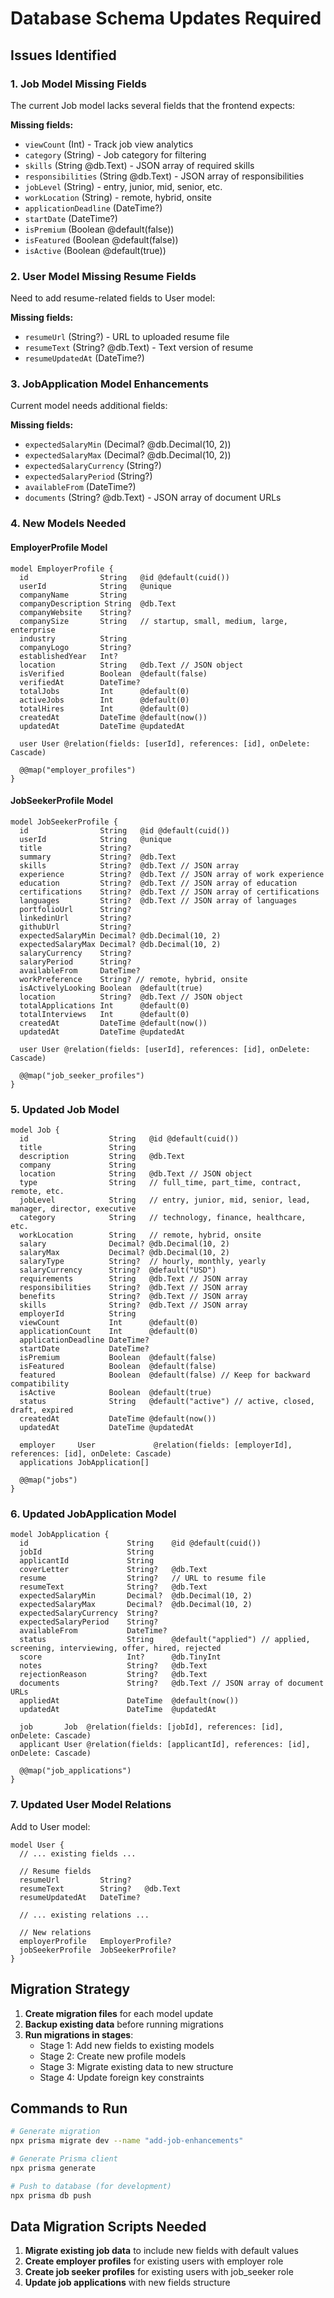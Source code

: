# Database Schema Updates Required

## Issues Identified

### 1. Job Model Missing Fields
The current Job model lacks several fields that the frontend expects:

**Missing fields:**
- `viewCount` (Int) - Track job view analytics
- `category` (String) - Job category for filtering
- `skills` (String @db.Text) - JSON array of required skills  
- `responsibilities` (String @db.Text) - JSON array of responsibilities
- `jobLevel` (String) - entry, junior, mid, senior, etc.
- `workLocation` (String) - remote, hybrid, onsite
- `applicationDeadline` (DateTime?)
- `startDate` (DateTime?)
- `isPremium` (Boolean @default(false))
- `isFeatured` (Boolean @default(false))
- `isActive` (Boolean @default(true))

### 2. User Model Missing Resume Fields
Need to add resume-related fields to User model:

**Missing fields:**
- `resumeUrl` (String?) - URL to uploaded resume file
- `resumeText` (String? @db.Text) - Text version of resume
- `resumeUpdatedAt` (DateTime?)

### 3. JobApplication Model Enhancements
Current model needs additional fields:

**Missing fields:**
- `expectedSalaryMin` (Decimal? @db.Decimal(10, 2))
- `expectedSalaryMax` (Decimal? @db.Decimal(10, 2))
- `expectedSalaryCurrency` (String?)
- `expectedSalaryPeriod` (String?)
- `availableFrom` (DateTime?)
- `documents` (String? @db.Text) - JSON array of document URLs

### 4. New Models Needed

#### EmployerProfile Model
```prisma
model EmployerProfile {
  id                String   @id @default(cuid())
  userId            String   @unique
  companyName       String
  companyDescription String  @db.Text
  companyWebsite    String?
  companySize       String   // startup, small, medium, large, enterprise
  industry          String
  companyLogo       String?
  establishedYear   Int?
  location          String   @db.Text // JSON object
  isVerified        Boolean  @default(false)
  verifiedAt        DateTime?
  totalJobs         Int      @default(0)
  activeJobs        Int      @default(0)
  totalHires        Int      @default(0)
  createdAt         DateTime @default(now())
  updatedAt         DateTime @updatedAt

  user User @relation(fields: [userId], references: [id], onDelete: Cascade)
  
  @@map("employer_profiles")
}
```

#### JobSeekerProfile Model
```prisma
model JobSeekerProfile {
  id                String   @id @default(cuid())
  userId            String   @unique
  title             String?
  summary           String?  @db.Text
  skills            String?  @db.Text // JSON array
  experience        String?  @db.Text // JSON array of work experience
  education         String?  @db.Text // JSON array of education
  certifications    String?  @db.Text // JSON array of certifications
  languages         String?  @db.Text // JSON array of languages
  portfolioUrl      String?
  linkedinUrl       String?
  githubUrl         String?
  expectedSalaryMin Decimal? @db.Decimal(10, 2)
  expectedSalaryMax Decimal? @db.Decimal(10, 2)
  salaryCurrency    String?
  salaryPeriod      String?
  availableFrom     DateTime?
  workPreference    String? // remote, hybrid, onsite
  isActivelyLooking Boolean  @default(true)
  location          String?  @db.Text // JSON object
  totalApplications Int      @default(0)
  totalInterviews   Int      @default(0)
  createdAt         DateTime @default(now())
  updatedAt         DateTime @updatedAt

  user User @relation(fields: [userId], references: [id], onDelete: Cascade)
  
  @@map("job_seeker_profiles")
}
```

### 5. Updated Job Model
```prisma
model Job {
  id                  String   @id @default(cuid())
  title               String
  description         String   @db.Text
  company             String
  location            String   @db.Text // JSON object
  type                String   // full_time, part_time, contract, remote, etc.
  jobLevel            String   // entry, junior, mid, senior, lead, manager, director, executive
  category            String   // technology, finance, healthcare, etc.
  workLocation        String   // remote, hybrid, onsite
  salary              Decimal? @db.Decimal(10, 2)
  salaryMax           Decimal? @db.Decimal(10, 2)
  salaryType          String?  // hourly, monthly, yearly
  salaryCurrency      String?  @default("USD")
  requirements        String   @db.Text // JSON array
  responsibilities    String?  @db.Text // JSON array
  benefits            String?  @db.Text // JSON array
  skills              String?  @db.Text // JSON array
  employerId          String
  viewCount           Int      @default(0)
  applicationCount    Int      @default(0)
  applicationDeadline DateTime?
  startDate           DateTime?
  isPremium           Boolean  @default(false)
  isFeatured          Boolean  @default(false)
  featured            Boolean  @default(false) // Keep for backward compatibility
  isActive            Boolean  @default(true)
  status              String   @default("active") // active, closed, draft, expired
  createdAt           DateTime @default(now())
  updatedAt           DateTime @updatedAt

  employer     User             @relation(fields: [employerId], references: [id], onDelete: Cascade)
  applications JobApplication[]

  @@map("jobs")
}
```

### 6. Updated JobApplication Model
```prisma
model JobApplication {
  id                      String    @id @default(cuid())
  jobId                   String
  applicantId             String
  coverLetter             String?   @db.Text
  resume                  String?   // URL to resume file
  resumeText              String?   @db.Text
  expectedSalaryMin       Decimal?  @db.Decimal(10, 2)
  expectedSalaryMax       Decimal?  @db.Decimal(10, 2)
  expectedSalaryCurrency  String?
  expectedSalaryPeriod    String?
  availableFrom           DateTime?
  status                  String    @default("applied") // applied, screening, interviewing, offer, hired, rejected
  score                   Int?      @db.TinyInt
  notes                   String?   @db.Text
  rejectionReason         String?   @db.Text
  documents               String?   @db.Text // JSON array of document URLs
  appliedAt               DateTime  @default(now())
  updatedAt               DateTime  @updatedAt

  job       Job  @relation(fields: [jobId], references: [id], onDelete: Cascade)
  applicant User @relation(fields: [applicantId], references: [id], onDelete: Cascade)

  @@map("job_applications")
}
```

### 7. Updated User Model Relations
Add to User model:
```prisma
model User {
  // ... existing fields ...
  
  // Resume fields
  resumeUrl         String?
  resumeText        String?   @db.Text
  resumeUpdatedAt   DateTime?
  
  // ... existing relations ...
  
  // New relations
  employerProfile   EmployerProfile?
  jobSeekerProfile  JobSeekerProfile?
}
```

## Migration Strategy

1. **Create migration files** for each model update
2. **Backup existing data** before running migrations
3. **Run migrations in stages**:
   - Stage 1: Add new fields to existing models
   - Stage 2: Create new profile models
   - Stage 3: Migrate existing data to new structure
   - Stage 4: Update foreign key constraints

## Commands to Run

```bash
# Generate migration
npx prisma migrate dev --name "add-job-enhancements"

# Generate Prisma client
npx prisma generate

# Push to database (for development)
npx prisma db push
```

## Data Migration Scripts Needed

1. **Migrate existing job data** to include new fields with default values
2. **Create employer profiles** for existing users with employer role
3. **Create job seeker profiles** for existing users with job_seeker role
4. **Update job applications** with new fields structure